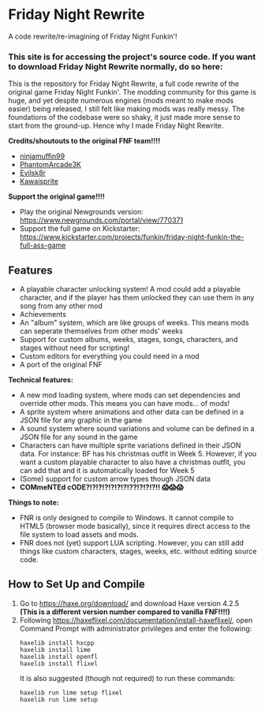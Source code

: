 # Friday Night Rewrite
A code rewrite/re-imagining of Friday Night Funkin'!

### This site is for accessing the project's source code. If you want to download Friday Night Rewrite normally, do so here:

This is the repository for Friday Night Rewrite, a full code rewrite of the original game Friday Night Funkin'. The modding community for this game is huge, and yet despite numerous engines (mods meant to make mods easier) being released, I still felt like making mods was really messy. The foundations of the codebase were so shaky, it just made more sense to start from the ground-up. Hence why I made Friday Night Rewrite.

**Credits/shoutouts to the original FNF team!!!!**
- [ninjamuffin99](https://twitter.com/ninja_muffin99)
- [PhantomArcade3K](https://twitter.com/phantomarcade3k)
- [Evilsk8r](https://twitter.com/evilsk8r)
- [Kawaisprite](https://twitter.com/kawaisprite)

**Support the original game!!!!**
- Play the original Newgrounds version: https://www.newgrounds.com/portal/view/770371
- Support the full game on Kickstarter: https://www.kickstarter.com/projects/funkin/friday-night-funkin-the-full-ass-game

## Features
- A playable character unlocking system! A mod could add a playable character, and if the player has them unlocked they can use them in any song from any other mod
- Achievements
- An "album" system, which are like groups of weeks. This means mods can seperate themselves from other mods' weeks
- Support for custom albums, weeks, stages, songs, characters, and stages without need for scripting!
- Custom editors for everything you could need in a mod
- A port of the original FNF

**Technical features:**
- A new mod loading system, where mods can set dependencies and override other mods. This means you can have mods... of mods!
- A sprite system where animations and other data can be defined in a JSON file for any graphic in the game
- A sound system where sound variations and volume can be defined in a JSON file for any sound in the game
- Characters can have multiple sprite variations defined in their JSON data. For instance: BF has his christmas outfit in Week 5. However, if you want a custom playable character to also have a christmas outfit, you can add that and it is automatically loaded for Week 5
- (Some) support for custom arrow types though JSON data
- **COMmeNTEd cODE?!?!?!?!?!?!?!??!?!?!?!! :scream::scream::scream:**

**Things to note:**
- FNR is only designed to compile to Windows. It cannot compile to HTML5 (browser mode basically), since it requires direct access to the file system to load assets and mods.
- FNR does not (yet) support LUA scripting. However, you can still add things like custom characters, stages, weeks, etc. without editing source code.

## How to Set Up and Compile
1. Go to https://haxe.org/download/ and download Haxe version 4.2.5 **(This is a different version number compared to vanilla FNF!!!!)**
2. Following https://haxeflixel.com/documentation/install-haxeflixel/, open Command Prompt with administrator privileges and enter the following:
   ```
   haxelib install hxcpp
   haxelib install lime
   haxelib install openfl
   haxelib install flixel
   ```
   It is also suggested (though not required) to run these commands:
   ```
   haxelib run lime setup flixel
   haxelib run lime setup
   ```
